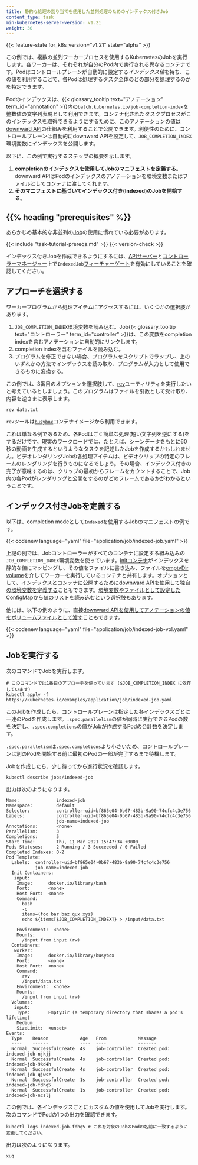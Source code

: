 ```yaml
---
title: 静的な処理の割り当てを使用した並列処理のためのインデックス付きJob
content_type: task
min-kubernetes-server-version: v1.21
weight: 30
---
```


{{< feature-state for_k8s_version="v1.21" state="alpha" >}}

<!-- overview -->

この例では、複数の並列ワーカープロセスを使用するKubernetesのJobを実行します。各ワーカーは、それぞれが自分のPod内で実行される異なるコンテナです。Podはコントロールプレーンが自動的に設定する*インデックス値*を持ち、この値を利用することで、各Podは処理するタスク全体のどの部分を処理するのかを特定できます。

Podのインデックスは、{{< glossary_tooltip text="アノテーション" term_id="annotation" >}}内の`batch.kubernetes.io/job-completion-index`を整数値の文字列表現として利用できます。コンテナ化されたタスクプロセスがこのインデックスを取得できるようにするために、このアノテーションの値は[downward API](/docs/tasks/inject-data-application/downward-api-volume-expose-pod-information/#the-downward-api)の仕組みを利用することで公開できます。利便性のために、コントロールプレーンは自動的にdownward APIを設定して、`JOB_COMPLETION_INDEX`環境変数にインデックスを公開します。

以下に、この例で実行するステップの概要を示します。

1. **completionのインデックスを使用してJobのマニフェストを定義する**。downward APIはPodのインデックスのアノテーションを環境変数またはファイルとしてコンテナに渡してくれます。
2. **そのマニフェストに基づいてインデックス付き(Indexed)のJobを開始する**。

## {{% heading "prerequisites" %}}

あらかじめ基本的な非並列の[Job](/docs/concepts/workloads/controllers/job/)の使用に慣れている必要があります。

{{< include "task-tutorial-prereqs.md" >}} {{< version-check >}}

インデックス付きJobを作成できるようにするには、[APIサーバー](/docs/reference/command-line-tools-reference/kube-apiserver/)と[コントローラーマネージャー](/docs/reference/command-line-tools-reference/kube-controller-manager/)上で`IndexedJob`[フィーチャーゲート](/ja/docs/reference/command-line-tools-reference/feature-gates/)を有効にしていることを確認してください。

<!-- steps -->

## アプローチを選択する

ワーカープログラムから処理アイテムにアクセスするには、いくつかの選択肢があります。

1. `JOB_COMPLETION_INDEX`環境変数を読み込む。Job{{< glossary_tooltip text="コントローラー" term_id="controller" >}}は、この変数をcompletion indexを含むアノテーションに自動的にリンクします。
1. completion indexを含むファイルを読み込む。
1. プログラムを修正できない場合、プログラムをスクリプトでラップし、上のいずれかの方法でインデックスを読み取り、プログラムが入力として使用できるものに変換する。

この例では、3番目のオプションを選択肢して、[rev](https://man7.org/linux/man-pages/man1/rev.1.html)ユーティリティを実行したいと考えているとしましょう。このプログラムはファイルを引数として受け取り、内容を逆さまに表示します。

```shell
rev data.txt
```

`rev`ツールは[`busybox`](https://hub.docker.com/_/busybox)コンテナイメージから利用できます。

これは単なる例であるため、各Podはごく簡単な処理(短い文字列を逆にする)をするだけです。現実のワークロードでは、たとえば、シーンデータをもとに60秒の動画を生成するというようなタスクを記述したJobを作成するかもしれません。ビデオレンダリングJobの各処理アイテムは、ビデオクリップの特定のフレームのレンダリングを行うものになるでしょう。その場合、インデックス付きの完了が意味するのは、クリップの最初からフレームをカウントすることで、Job内の各Podがレンダリングと公開をするのがどのフレームであるかがわかるということです。

## インデックス付きJobを定義する

以下は、completion modeとして`Indexed`を使用するJobのマニフェストの例です。

{{< codenew language="yaml" file="application/job/indexed-job.yaml" >}}

上記の例では、Jobコントローラーがすべてのコンテナに設定する組み込みの`JOB_COMPLETION_INDEX`環境変数を使っています。[initコンテナ](/ja/docs/concepts/workloads/pods/init-containers/)がインデックスを静的な値にマッピングし、その値をファイルに書き込み、ファイルを[emptyDir volume](/docs/concepts/storage/volumes/#emptydir)を介してワーカーを実行しているコンテナと共有します。オプションとして、インデックスとコンテナに公開するために[downward APIを使用して独自の環境変数を定義する](/ja/docs/tasks/inject-data-application/environment-variable-expose-pod-information/)こともできます。[環境変数やファイルとして設定したConfigMap](/ja/docs/tasks/configure-pod-container/configure-pod-configmap/)から値のリストを読み込むという選択肢もあります。

他には、以下の例のように、直接[downward APIを使用してアノテーションの値をボリュームファイルとして渡す](/docs/tasks/inject-data-application/downward-api-volume-expose-pod-information/#store-pod-fields)こともできます。

{{< codenew language="yaml" file="application/job/indexed-job-vol.yaml" >}}

## Jobを実行する

次のコマンドでJobを実行します。

```shell
# このコマンドでは1番目のアプローチを使っています ($JOB_COMPLETION_INDEX に依存しています)
kubectl apply -f https://kubernetes.io/examples/application/job/indexed-job.yaml
```

このJobを作成したら、コントロールプレーンは指定した各インデックスごとに一連のPodを作成します。`.spec.parallelism`の値が同時に実行できるPodの数を決定し、`.spec.completions`の値がJobが作成するPodの合計数を決定します。

`.spec.parallelism`は`.spec.completions`より小さいため、コントロールプレーンは別のPodを開始する前に最初のPodの一部が完了するまで待機します。

Jobを作成したら、少し待ってから進行状況を確認します。

```shell
kubectl describe jobs/indexed-job
```

出力は次のようになります。

```
Name:              indexed-job
Namespace:         default
Selector:          controller-uid=bf865e04-0b67-483b-9a90-74cfc4c3e756
Labels:            controller-uid=bf865e04-0b67-483b-9a90-74cfc4c3e756
                   job-name=indexed-job
Annotations:       <none>
Parallelism:       3
Completions:       5
Start Time:        Thu, 11 Mar 2021 15:47:34 +0000
Pods Statuses:     2 Running / 3 Succeeded / 0 Failed
Completed Indexes: 0-2
Pod Template:
  Labels:  controller-uid=bf865e04-0b67-483b-9a90-74cfc4c3e756
           job-name=indexed-job
  Init Containers:
   input:
    Image:      docker.io/library/bash
    Port:       <none>
    Host Port:  <none>
    Command:
      bash
      -c
      items=(foo bar baz qux xyz)
      echo ${items[$JOB_COMPLETION_INDEX]} > /input/data.txt

    Environment:  <none>
    Mounts:
      /input from input (rw)
  Containers:
   worker:
    Image:      docker.io/library/busybox
    Port:       <none>
    Host Port:  <none>
    Command:
      rev
      /input/data.txt
    Environment:  <none>
    Mounts:
      /input from input (rw)
  Volumes:
   input:
    Type:       EmptyDir (a temporary directory that shares a pod's lifetime)
    Medium:
    SizeLimit:  <unset>
Events:
  Type    Reason            Age   From            Message
  ----    ------            ----  ----            -------
  Normal  SuccessfulCreate  4s    job-controller  Created pod: indexed-job-njkjj
  Normal  SuccessfulCreate  4s    job-controller  Created pod: indexed-job-9kd4h
  Normal  SuccessfulCreate  4s    job-controller  Created pod: indexed-job-qjwsz
  Normal  SuccessfulCreate  1s    job-controller  Created pod: indexed-job-fdhq5
  Normal  SuccessfulCreate  1s    job-controller  Created pod: indexed-job-ncslj
```

この例では、各インデックスごとにカスタムの値を使用してJobを実行します。次のコマンドでPodの1つの出力を確認できます。

```shell
kubectl logs indexed-job-fdhq5 # これを対象のJobのPodの名前に一致するように変更してください。
```

出力は次のようになります。

```
xuq
```
